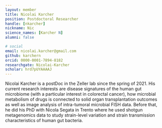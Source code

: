 ```yaml
---
layout: member
title: Nicolai Karcher
position: Postdoctoral Researcher
handle: [nkarcher]
nickname: Nic
science_names: [Karcher N]
alumni: false

# social
email: nicolai.karcher@gmail.com
github: karchern
orcid: 0000-0001-7894-8182
researchgate: Nicolai-Karcher
scholar: hrd7pUYAAAAJ
---
```


Nicolai Karcher is a postDoc in the Zeller lab since the spring of 2021. His current research interests are disease signatures of the human gut microbiome (with a particular interest in colorectal cancer), how microbial metabolism of drugs is connected to solid organ transplantation outcomes as well as image analysis of intra-tumoral microbial FISH data. Before that, he did his PhD with Nicola Segata in Trento where he used shotgun metagenomics data to study strain-level variation and strain transmission characteristics of human gut bacteria.  
